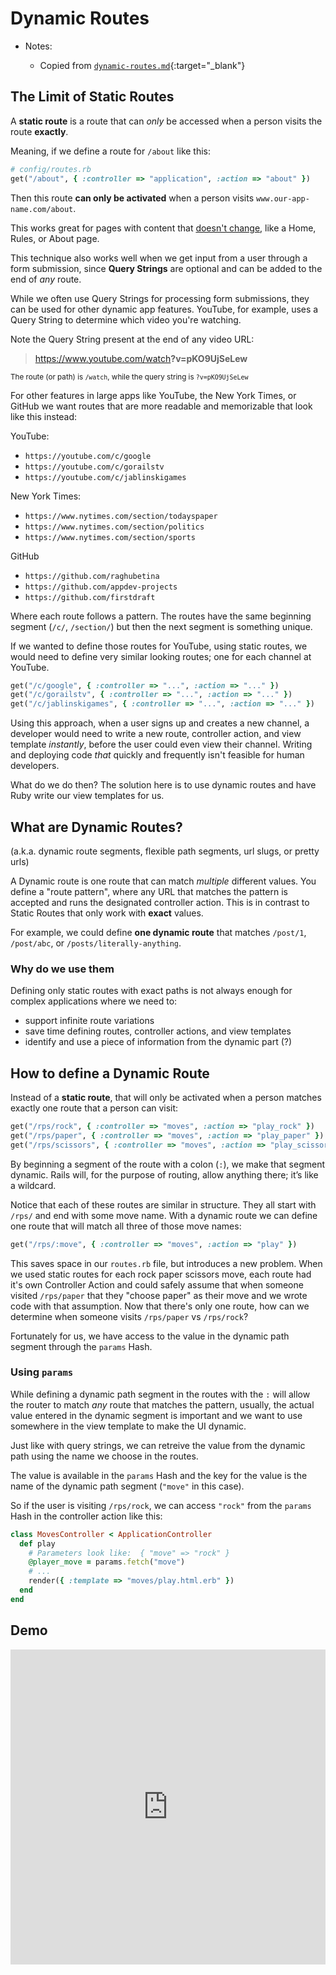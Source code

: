 # Dynamic Routes

- Notes:

  - Copied from [`dynamic-routes.md`](https://github.com/firstdraft/appdev-chapters/blob/benp-edits/dynamic-routes.md){:target="_blank"}

## The Limit of Static Routes

A **static route** is a route that can _only_ be accessed when a person visits the route **exactly**.

Meaning, if we define a route for `/about` like this:

```rb
# config/routes.rb
get("/about", { :controller => "application", :action => "about" })
```

Then this route **can only be activated** when a person visits `www.our-app-name.com/about`.

This works great for pages with content that <u>doesn't change</u>, like a Home, Rules, or About page.

This technique also works well when we get input from a user through a form submission, since **Query Strings** are optional and can be added to the end of _any_ route.

While we often use Query Strings for processing form submissions, they can be used for other dynamic app features. YouTube, for example, uses a Query String to determine which video you're watching.

Note the Query String present at the end of any video URL:

> https://www.youtube.com/watch<strong>?v=pKO9UjSeLew</strong>

<small>The route (or path) is `/watch`, while the query string is `?v=pKO9UjSeLew`</small>

For other features in large apps like YouTube, the New York Times, or GitHub we want routes that are more readable and memorizable that look like this instead:

YouTube:
- `https://youtube.com/c/google`
- `https://youtube.com/c/gorailstv`
- `https://youtube.com/c/jablinskigames`

New York Times:
- `https://www.nytimes.com/section/todayspaper`
- `https://www.nytimes.com/section/politics`
- `https://www.nytimes.com/section/sports`

GitHub
- `https://github.com/raghubetina`
- `https://github.com/appdev-projects`
- `https://github.com/firstdraft`

Where each route follows a pattern. The routes have the same beginning segment (`/c/`, `/section/`) but then the next segment is something unique.

If we wanted to define those routes for YouTube, using static routes, we would need to define very similar looking routes; one for each channel at YouTube.

```rb
get("/c/google", { :controller => "...", :action => "..." })
get("/c/gorailstv", { :controller => "...", :action => "..." })
get("/c/jablinskigames", { :controller => "...", :action => "..." })
```

Using this approach, when a user signs up and creates a new channel, a developer would need to write a new route, controller action, and view template _instantly_, before the user could even view their channel. Writing and deploying code _that_ quickly and frequently isn't feasible for human developers.

What do we do then? The solution here is to use dynamic routes and have Ruby write our view templates for us.

## What are Dynamic Routes?

(a.k.a. dynamic route segments, flexible path segments, url slugs, or pretty urls)

A Dynamic route is one route that can match _multiple_ different values. You define a "route pattern", where any URL that matches the pattern is accepted and runs the designated controller action. This is in contrast to Static Routes that only work with **exact** values.

For example, we could define **one dynamic route** that matches `/post/1`, `/post/abc`, or `/posts/literally-anything`.

### Why do we use them

Defining only static routes with exact paths is not always enough for complex applications where we need to:

- support infinite route variations
- save time defining routes, controller actions, and view templates
- identify and use a piece of information from the dynamic part (?)

## How to define a Dynamic Route

Instead of a **static route**, that will only be activated when a person matches exactly one route that a person can visit:

```rb
get("/rps/rock", { :controller => "moves", :action => "play_rock" })
get("/rps/paper", { :controller => "moves", :action => "play_paper" })
get("/rps/scissors", { :controller => "moves", :action => "play_scissors" })
```

By beginning a segment of the route with a colon (`:`), we make that segment dynamic. Rails will, for the purpose of routing, allow anything there; it’s like a wildcard.

Notice that each of these routes are similar in structure. They all start with `/rps/` and end with some move name. With a dynamic route we can define one route that will match all three of those move names:

```rb
get("/rps/:move", { :controller => "moves", :action => "play" })
```

This saves space in our `routes.rb` file, but introduces a new problem. When we used static routes for each rock paper scissors move, each route had it's own Controller Action and could safely assume that when someone visited `/rps/paper` that they "choose paper" as their move and we wrote code with that assumption. Now that there's only one route, how can we determine when someone visits `/rps/paper` vs `/rps/rock`?

Fortunately for us, we have access to the value in the dynamic path segment through the `params` Hash.

### Using `params`

While defining a dynamic path segment in the routes with the `:` will allow the router to match _any_ route that matches the pattern, usually, the actual value entered in the dynamic segment is important and we want to use somewhere in the view template to make the UI dynamic.

Just like with query strings, we can retreive the value from the dynamic path using the name we choose in the routes.

The value is available in the `params` Hash and the key for the value is the name of the dynamic path segment (`"move"` in this case).

So if the user is visiting `/rps/rock`, we can access `"rock"` from the `params` Hash in the controller action like this:

```rb
class MovesController < ApplicationController
  def play
    # Parameters look like:  { "move" => "rock" }
    @player_move = params.fetch("move")
    # ...
    render({ :template => "moves/play.html.erb" })
  end
end
```

## Demo

<div style="overflow: hidden;padding-top: 100%;position: relative;"><iframe loading="lazy" style="border: 0;height: 100%;left: 0;position: absolute;top: 0;width: 100%;" src="https://jelani.dev/dynamic-path-segment-demo/"></iframe></div>
